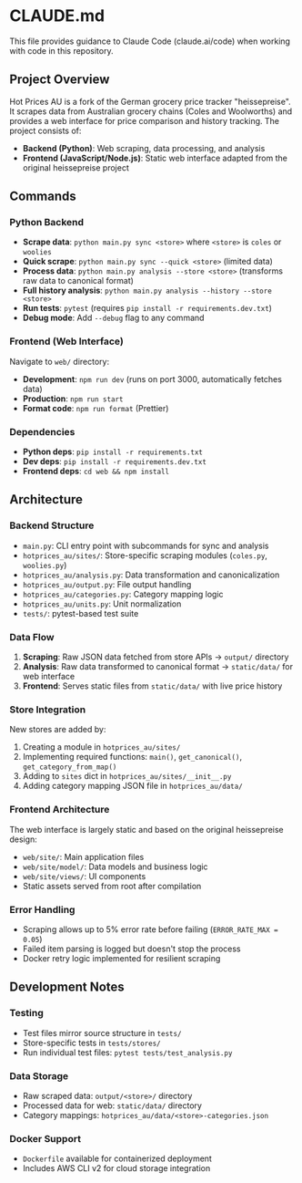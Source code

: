 # CLAUDE.md

This file provides guidance to Claude Code (claude.ai/code) when working with code in this repository.

## Project Overview

Hot Prices AU is a fork of the German grocery price tracker "heissepreise". It scrapes data from Australian grocery chains (Coles and Woolworths) and provides a web interface for price comparison and history tracking. The project consists of:

- **Backend (Python)**: Web scraping, data processing, and analysis
- **Frontend (JavaScript/Node.js)**: Static web interface adapted from the original heissepreise project

## Commands

### Python Backend
- **Scrape data**: `python main.py sync <store>` where `<store>` is `coles` or `woolies`
- **Quick scrape**: `python main.py sync --quick <store>` (limited data)
- **Process data**: `python main.py analysis --store <store>` (transforms raw data to canonical format)
- **Full history analysis**: `python main.py analysis --history --store <store>`
- **Run tests**: `pytest` (requires `pip install -r requirements.dev.txt`)
- **Debug mode**: Add `--debug` flag to any command

### Frontend (Web Interface)
Navigate to `web/` directory:
- **Development**: `npm run dev` (runs on port 3000, automatically fetches data)
- **Production**: `npm run start`  
- **Format code**: `npm run format` (Prettier)

### Dependencies
- **Python deps**: `pip install -r requirements.txt`
- **Dev deps**: `pip install -r requirements.dev.txt` 
- **Frontend deps**: `cd web && npm install`

## Architecture

### Backend Structure
- `main.py`: CLI entry point with subcommands for sync and analysis
- `hotprices_au/sites/`: Store-specific scraping modules (`coles.py`, `woolies.py`)
- `hotprices_au/analysis.py`: Data transformation and canonicalization
- `hotprices_au/output.py`: File output handling
- `hotprices_au/categories.py`: Category mapping logic
- `hotprices_au/units.py`: Unit normalization
- `tests/`: pytest-based test suite

### Data Flow
1. **Scraping**: Raw JSON data fetched from store APIs → `output/` directory
2. **Analysis**: Raw data transformed to canonical format → `static/data/` for web interface
3. **Frontend**: Serves static files from `static/data/` with live price history

### Store Integration
New stores are added by:
1. Creating a module in `hotprices_au/sites/`
2. Implementing required functions: `main()`, `get_canonical()`, `get_category_from_map()`
3. Adding to `sites` dict in `hotprices_au/sites/__init__.py`
4. Adding category mapping JSON file in `hotprices_au/data/`

### Frontend Architecture
The web interface is largely static and based on the original heissepreise design:
- `web/site/`: Main application files
- `web/site/model/`: Data models and business logic
- `web/site/views/`: UI components
- Static assets served from root after compilation

### Error Handling
- Scraping allows up to 5% error rate before failing (`ERROR_RATE_MAX = 0.05`)
- Failed item parsing is logged but doesn't stop the process
- Docker retry logic implemented for resilient scraping

## Development Notes

### Testing
- Test files mirror source structure in `tests/`
- Store-specific tests in `tests/stores/`
- Run individual test files: `pytest tests/test_analysis.py`

### Data Storage
- Raw scraped data: `output/<store>/` directory
- Processed data for web: `static/data/` directory
- Category mappings: `hotprices_au/data/<store>-categories.json`

### Docker Support
- `Dockerfile` available for containerized deployment
- Includes AWS CLI v2 for cloud storage integration
